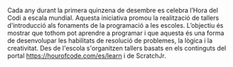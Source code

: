 Cada any durant la primera quinzena de desembre es celebra l’Hora del Codi a escala mundial. Aquesta iniciativa promou la realització de tallers d’introducció als fonaments de la programació a les escoles. L’objectiu és mostrar que tothom pot aprendre a programar i que aquesta és una forma de desenvolupar les habilitats de resolució de problemes, la lògica i la creativitat.
Des de l'escola s'organitzen tallers basats en els continguts del portal https://hourofcode.com/es/learn i de ScratchJr. 

